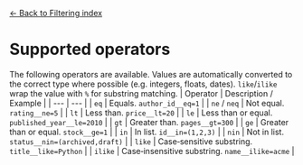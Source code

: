[← Back to Filtering index](index.md)

# Supported operators
The following operators are available. Values are automatically converted to
the correct type where possible (e.g. integers, floats, dates). `like`/`ilike`
wrap the value with `%` for substring matching.
| Operator | Description / Example |
| --- | --- |
| `eq` | Equals. `author_id__eq=1` |
| `ne` / `neq` | Not equal. `rating__ne=5` |
| `lt` | Less than. `price__lt=20` |
| `le` | Less than or equal. `published_year__le=2010` |
| `gt` | Greater than. `pages__gt=300` |
| `ge` | Greater than or equal. `stock__ge=1` |
| `in` | In list. `id__in=(1,2,3)` |
| `nin` | Not in list. `status__nin=(archived,draft)` |
| `like` | Case‑sensitive substring. `title__like=Python` |
| `ilike` | Case‑insensitive substring. `name__ilike=acme` |

